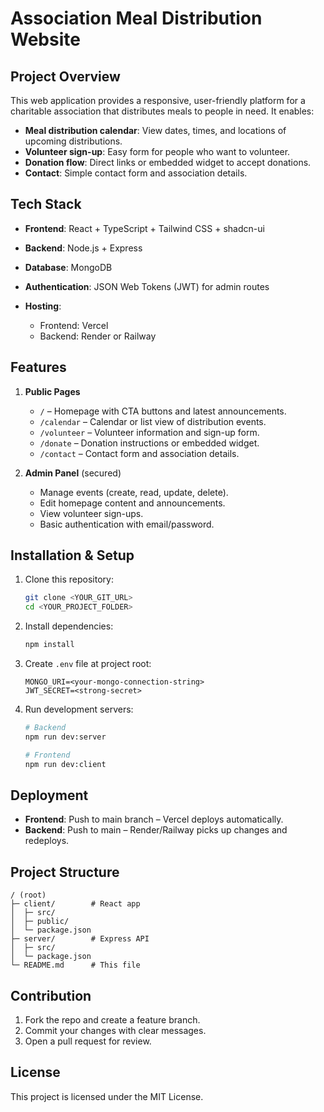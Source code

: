 # Association Meal Distribution Website

## Project Overview

This web application provides a responsive, user-friendly platform for a charitable association that distributes meals to people in need. It enables:

* **Meal distribution calendar**: View dates, times, and locations of upcoming distributions.
* **Volunteer sign-up**: Easy form for people who want to volunteer.
* **Donation flow**: Direct links or embedded widget to accept donations.
* **Contact**: Simple contact form and association details.

## Tech Stack

* **Frontend**: React + TypeScript + Tailwind CSS + shadcn-ui
* **Backend**: Node.js + Express
* **Database**: MongoDB
* **Authentication**: JSON Web Tokens (JWT) for admin routes
* **Hosting**:

  * Frontend: Vercel
  * Backend: Render or Railway

## Features

1. **Public Pages**

   * `/` – Homepage with CTA buttons and latest announcements.
   * `/calendar` – Calendar or list view of distribution events.
   * `/volunteer` – Volunteer information and sign-up form.
   * `/donate` – Donation instructions or embedded widget.
   * `/contact` – Contact form and association details.

2. **Admin Panel** (secured)

   * Manage events (create, read, update, delete).
   * Edit homepage content and announcements.
   * View volunteer sign-ups.
   * Basic authentication with email/password.

## Installation & Setup

1. Clone this repository:

   ```bash
   git clone <YOUR_GIT_URL>
   cd <YOUR_PROJECT_FOLDER>
   ```
2. Install dependencies:

   ```bash
   npm install
   ```
3. Create `.env` file at project root:

   ```env
   MONGO_URI=<your-mongo-connection-string>
   JWT_SECRET=<strong-secret>
   ```
4. Run development servers:

   ```bash
   # Backend
   npm run dev:server

   # Frontend
   npm run dev:client
   ```

## Deployment

* **Frontend**: Push to main branch – Vercel deploys automatically.
* **Backend**: Push to main – Render/Railway picks up changes and redeploys.

## Project Structure

```
/ (root)
├─ client/        # React app
│  ├─ src/
│  ├─ public/
│  └─ package.json
├─ server/        # Express API
│  ├─ src/
│  └─ package.json
└─ README.md      # This file
```

## Contribution

1. Fork the repo and create a feature branch.
2. Commit your changes with clear messages.
3. Open a pull request for review.

## License

This project is licensed under the MIT License.
